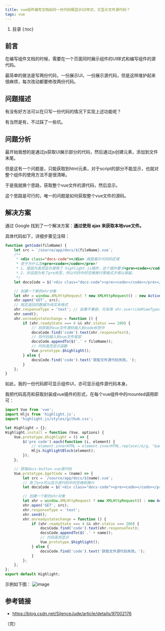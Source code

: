 ```yaml
---
title: vue组件编写文档如何一份代码既显示UI样式，又显示文件源代码？
tags: vue
---
```


1. 目录
{:toc}


## 前言

在编写组件文档的时候，需要在一个页面同时展示组件的UI样式和编写组件的源代码。

最简单的做法是写两份代码，一份展示UI，一份展示源代码，但是这样维护起来很麻烦，每次改动都要修改两份代码。

<!--more-->


## 问题描述

有没有好方法可以在只写一份代码的情况下实现上述功能呢？

有当然是有，不过踩了一些坑。

## 问题分析

最开始我想的是通过js获取UI展示部分的代码，然后通过js创建元素，添加到文件末尾。

但是这有一个问题是，只能获取到html元素，对于script的部分不能显示，也就对整个组件的使用方法不是很清晰。

于是我就换个思路，获取整个vue文件的源代码，然后显示。

这个思路是可行的，唯一的问题是如何获取整个vue文件的源码。

## 解决方案

通过 Google 找到了一个解决方案：**通过使用 ajax 来获取本地vue文件。**

具体代码如下，详细步骤见注释：

```js
function getCode(fileName) {
    let src = `/source/app/docs/${fileName}.vue`;
    /**
     * <div class="docs-code"></div> 就是展示代码的区域
     * 至于为什么加<pre><code></code></pre>? 
     * 1、是因为高亮显示使用了 highlight.js插件，这个插件要求<pre><code></code></pre> 之前的代码才会被高亮。
     * 2、并且因为有了pre标签，所以代码中的空格换行等格式才得以保留。
     */
    let docsCode = $('<div class="docs-code"><pre><code></code></pre></div>');

    // 创建一个新的xhr对象
    let xhr = window.XMLHttpRequest ? new XMLHttpRequest() : new ActiveXObject('Microsoft.XMLHTTP');
    xhr.open('GET', src);
    // 指定返回的数据为纯文本格式
    xhr.responseType = 'text'; // 如果不兼容，可采用 xhr.overrideMimeType('text/plain;charset=utf-8'); 
    xhr.send();
    xhr.onreadystatechange = function () {
        if (xhr.readyState === 4 && xhr.status === 200) {
            // 将获取的vue文件源码插入到code标签中
            docsCode.find('code').text(xhr.responseText);
            // 将代码插入到vue文件尾部
            docsCode.appendTo($('.' + fileName));
            // 代码高亮显示函数
            Vue.prototype.$highlight();
        } else {
            docsCode.find('code').text('获取文件源代码失败。');
        }
    };
}

```
如此，我的一份代码即可显示组件UI，亦可显示组件源代码本身。


我把代码高亮和获取封装成vue插件的形式，在每个vue组件中的mounted调用即可：

```js
import Vue from 'vue';
import Hljs from 'highlight.js';
import 'highlight.js/styles/github.css';

let Highlight = {};
Highlight.install = function (Vue, options) {
    Vue.prototype.$highlight = () => {
        $('pre code').each(function (i, element) {
            // element.innerHTML = element.innerHTML.replace(/&/g, "&amp;").replace(/</g, "&lt;").replace(/>/g, "&gt;").replace(/"/g, "&quot;").replace(/'/g, "&#039;");
            Hljs.highlightBlock(element);
        });
    };

    // 获取docs-button.vue源代码
    Vue.prototype.$getCode = (name) => {
        let src = `/source/app/docs/${name}.vue`;
        // 有了pre可以显示源代码中的空格和换行
        let docsCode = $('<div class="docs-code"><pre><code></code></pre></div>');

        // 创建一个新的xhr对象
        let xhr = window.XMLHttpRequest ? new XMLHttpRequest() : new ActiveXObject('Microsoft.XMLHTTP');
        xhr.open('GET', src);
        xhr.responseType = 'text';
        xhr.send();
        xhr.onreadystatechange = function () {
            if (xhr.readyState === 4 && xhr.status === 200) {
                docsCode.find('code').text(xhr.responseText);
                docsCode.appendTo($('.' + name));
                // 代码高亮显示
                Vue.prototype.$highlight();
            } else {
                docsCode.find('code').text('获取文件源代码失败。');
            }
        };
    };
};
export default Highlight;

```


示例如下图：
![image](https://user-images.githubusercontent.com/23518990/72592219-12d5a100-393d-11ea-9f95-91551c60b232.png)

## 参考链接

- https://blog.csdn.net/SilenceJude/article/details/97002176



（完）


